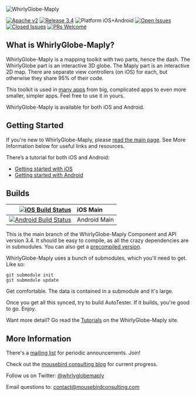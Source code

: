 ![WhirlyGlobe-Maply](/common/images/banner.jpg)

[![Apache v2](https://img.shields.io/badge/License-Apache%202-blue.svg)](https://www.apache.org/licenses/LICENSE-2.0.html)
[![Release 3.4](https://img.shields.io/badge/Release-3.4-blue.svg)](https://github.com/mousebird-consulting-inc/WhirlyGlobe/releases)
![Platform iOS+Android](https://img.shields.io/badge/Platform-%20iOS%20%7c%20Android-blue.svg)
[![Open Issues](https://img.shields.io/github/issues/mousebird-consulting-inc/WhirlyGlobe.svg?color=blue)](https://github.com/mousebird-consulting-inc/WhirlyGlobe/issues)
[![Closed Issues](https://img.shields.io/github/issues-closed/mousebird-consulting-inc/WhirlyGlobe.svg?color=blue)](https://github.com/mousebird-consulting-inc/WhirlyGlobe/issues?q=is%3Aissue+is%3Aclosed)
[![PRs Welcome](https://img.shields.io/badge/PRs-welcome-blue.svg)](https://github.com/mousebird-consulting-inc/WhirlyGlobe/pulls)

What is WhirlyGlobe-Maply?
---

WhirlyGlobe-Maply is a mapping toolkit with two parts, hence the dash. The WhirlyGlobe part is an interactive 3D globe. The Maply part is an interactive 2D map. There are separate view controllers (on iOS) for each, but otherwise they share 95% of their code.

This toolkit is used in [many apps](http://mousebird-consulting-inc.github.io/WhirlyGlobe/apps/apps.html) from big, complicated apps to even more smaller, simpler apps. Feel free to use it in yours.

WhirlyGlobe-Maply is available for both iOS and Android.

Getting Started
---

If you're new to WhirlyGlobe-Maply, please [read the main page](https://mousebird-consulting-inc.github.io/WhirlyGlobe/). See More Information below for useful links and resources.

There’s a tutorial for both iOS and Android:

- [Getting started with iOS](http://mousebird-consulting-inc.github.io/WhirlyGlobe/tutorial/ios/getting_started.html) 
- [Getting started with Android](http://mousebird-consulting-inc.github.io/WhirlyGlobe/tutorial/android/getting-started.html) 

Builds
---

[![iOS Build Status](https://app.bitrise.io/app/73efc488840cb3bf.svg?token=-_RGRNloG-bCA9O5ml-U8Q)](https://app.bitrise.io/app/73efc488840cb3bf) | iOS Main
-: | :-
[![Android Build Status](https://app.bitrise.io/app/36f069a6fbd58b11.svg?token=XD5YnMiUwnj0169yhIOkPQ)](https://app.bitrise.io/app/36f069a6fbd58b11) | Android Main

This is the main branch of the WhirlyGlobe-Maply Component and API version 3.4. It should be easy to compile, as all the crazy dependencies are in submodules. You can also get a [precompiled version](https://mousebird-consulting-inc.github.io/WhirlyGlobe/builds/builds.html).

WhirlyGlobe-Maply uses a bunch of submodules, which you'll need to get. Like so:

```
git submodule init
git submodule update
```

Get comfortable. The data is contained in a submodule and it's large.

Once you get all this synced, try to build AutoTester. If it builds, you're good to go. Enjoy.

Want more detail? Go read the [Tutorials](http://mousebird-consulting-inc.github.io/WhirlyGlobe/tutorial/) on the WhirlyGlobe-Maply site.

More Information
---

There's a [mailing list](http://eepurl.com/D30CD) for periodic announcements. Join!

Check out the [mousebird consulting blog](http://mousebirdconsulting.blogspot.com) for current progress.

Follow us on Twitter: [@whrlyglobemaply](https://twitter.com/whrlyglobemaply)

Email questions to: contact@mousebirdconsulting.com
